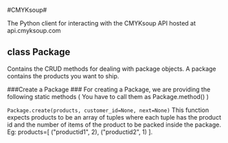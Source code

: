 #CMYKsoup#

The Python client for interacting with the CMYKsoup API hosted at api.cmyksoup.com

## class Package ##
Contains the CRUD methods for dealing with package objects. A package contains the products you want to ship. 

###Create a Package ###
For creating a Package, we are providing the following static methods ( You have to call them as Package.method() )

`Package.create(products, customer_id=None, next=None)`
This function expects products to be an array of tuples where each tuple has the product id and the number of items of the product to be packed inside the package. Eg: products=[ ("productid1", 2), ("productid2", 1) ]. 


